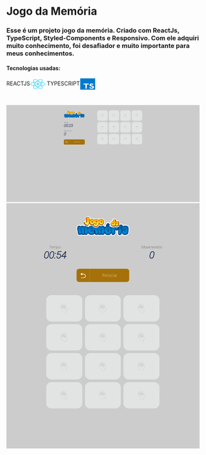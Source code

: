 <h1>Jogo da Memória</h1>

<h3>Esse é um projeto jogo da memória. Criado com ReactJs, TypeScript, Styled-Components e Responsivo. Com ele adquiri muito conhecimento, foi desafiador e muito importante para meus conhecimentos.</h3>

<h4>Tecnologias usadas:</h4>

<div>
  REACTJS<img align="center" alt="Paulo-REACT" height="30" width="40" src="https://raw.githubusercontent.com/devicons/devicon/master/icons/react/react-original.svg" alt="Paulo-REACT" />
  TYPESCRIPT<img align="center" alt="Paulo-TYPESCRIPT" height="30" width="40" src="https://raw.githubusercontent.com/devicons/devicon/master/icons/typescript/typescript-original.svg" alt="Paulo-TYPESCRIPT" />  
</div>
 
#

<img src="https://github.com/paulogilvan/react-memory/blob/master/src/assets/img-frontend.png?raw=true" />

<img src="https://github.com/paulogilvan/react-memory/blob/master/src/assets/img-mobile.png?raw=true" />
